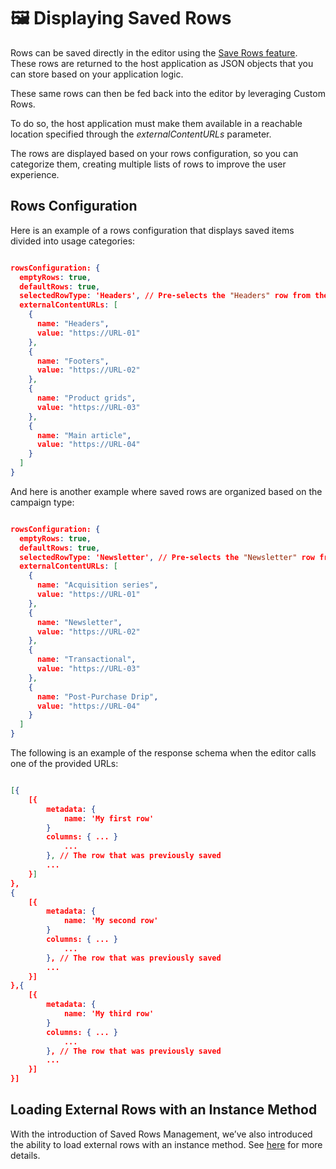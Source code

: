 # 🖼️ Displaying Saved Rows

Rows can be saved directly in the editor using the [Save Rows feature](../saved-rows/). These rows are returned to the host application as JSON objects that you can store based on your application logic.

These same rows can then be fed back into the editor by leveraging Custom Rows.

To do so, the host application must make them available in a reachable location specified through the _externalContentURLs_ parameter.

The rows are displayed based on your rows configuration, so you can categorize them, creating multiple lists of rows to improve the user experience.

## Rows Configuration

Here is an example of a rows configuration that displays saved items divided into usage categories:

```json

rowsConfiguration: {
  emptyRows: true,
  defaultRows: true,
  selectedRowType: 'Headers', // Pre-selects the "Headers" row from the external content list
  externalContentURLs: [
    {
      name: "Headers",
      value: "https://URL-01"
    },
    {
      name: "Footers",
      value: "https://URL-02"
    },
    {
      name: "Product grids",
      value: "https://URL-03"
    },
    {
      name: "Main article",
      value: "https://URL-04"
    }
  ]
}


```

And here is another example where saved rows are organized based on the campaign type:

```json

rowsConfiguration: {
  emptyRows: true,
  defaultRows: true,
  selectedRowType: 'Newsletter', // Pre-selects the "Newsletter" row from the external content list
  externalContentURLs: [
    {
      name: "Acquisition series",
      value: "https://URL-01"
    },
    {
      name: "Newsletter",
      value: "https://URL-02"
    },
    {
      name: "Transactional",
      value: "https://URL-03"
    },
    {
      name: "Post-Purchase Drip",
      value: "https://URL-04"
    }
  ]
}

```

The following is an example of the response schema when the editor calls one of the provided URLs:

```json

[{
    [{
        metadata: {
            name: 'My first row'
        }
        columns: { ... }
            ...
        }, // The row that was previously saved
        ...
    }]
},
{
    [{
        metadata: {
            name: 'My second row'
        }
        columns: { ... }
            ...
        }, // The row that was previously saved
        ...
    }]
},{
    [{
        metadata: {
            name: 'My third row'
        }
        columns: { ... }
            ...
        }, // The row that was previously saved
        ...
    }]
}]

```

## **Loading External Rows with an Instance Method**

With the introduction of Saved Rows Management, we’ve also introduced the ability to load external rows with an instance method. See [here](../saved-rows/save-rows-overview.md) for more details.
